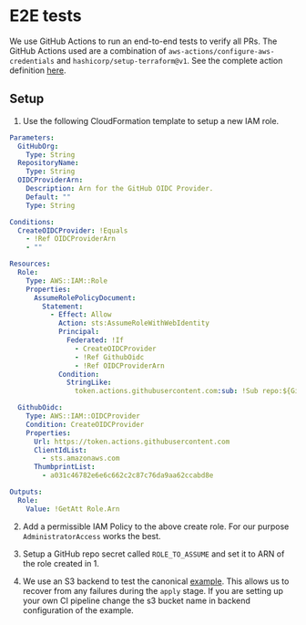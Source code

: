 # E2E tests

We use GitHub Actions to run an end-to-end tests to verify all PRs. The GitHub Actions used are a combination of `aws-actions/configure-aws-credentials` and `hashicorp/setup-terraform@v1`. See the complete action definition [here](../../.github/workflows/e2e-test.yml).

## Setup

1. Use the following CloudFormation template to setup a new IAM role.

```yaml
Parameters:
  GitHubOrg:
    Type: String
  RepositoryName:
    Type: String
  OIDCProviderArn:
    Description: Arn for the GitHub OIDC Provider.
    Default: ""
    Type: String

Conditions:
  CreateOIDCProvider: !Equals
    - !Ref OIDCProviderArn
    - ""

Resources:
  Role:
    Type: AWS::IAM::Role
    Properties:
      AssumeRolePolicyDocument:
        Statement:
          - Effect: Allow
            Action: sts:AssumeRoleWithWebIdentity
            Principal:
              Federated: !If
                - CreateOIDCProvider
                - !Ref GithubOidc
                - !Ref OIDCProviderArn
            Condition:
              StringLike:
                token.actions.githubusercontent.com:sub: !Sub repo:${GitHubOrg}/${RepositoryName}:*

  GithubOidc:
    Type: AWS::IAM::OIDCProvider
    Condition: CreateOIDCProvider
    Properties:
      Url: https://token.actions.githubusercontent.com
      ClientIdList:
        - sts.amazonaws.com
      ThumbprintList:
        - a031c46782e6e6c662c2c87c76da9aa62ccabd8e

Outputs:
  Role:
    Value: !GetAtt Role.Arn
```

2. Add a permissible IAM Policy to the above create role. For our purpose `AdministratorAccess` works the best.

3. Setup a GitHub repo secret called `ROLE_TO_ASSUME` and set it to ARN of the role created in 1.

4. We use an S3 backend to test the canonical [example](../../examples/1-eks-cluster-with-new-vpc/main.tf). This allows us to recover from any failures during the `apply` stage. If you are setting up your own CI pipeline change the s3 bucket name in backend configuration of the example.
